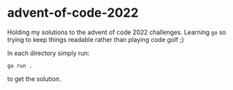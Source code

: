 # advent-of-code-2022
Holding my solutions to the advent of code 2022 challenges. Learning `go` so trying to keep things readable rather than playing code golf ;)

In each directory simply run:
```
go run .
```
to get the solution.
